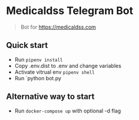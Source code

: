 # Medicaldss Telegram Bot
> Bot for https://medicaldss.com

## Quick start
+ Run `pipenv install`
+ Copy .env.dist to .env and change variables
+ Activate vitrual env `pipenv shell`
+ Run `python bot.py

## Alternative way to start
+ Run `docker-compose up` with optional -d flag
